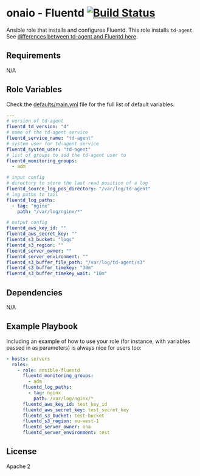 onaio - Fluentd [![Build Status](https://github.com/onaio/ansible-fluentd/workflows/CI/badge.svg)](https://github.com/onaio/ansible-fluentd/actions?query=workflow%3ACI)
=========

Ansible role that installs and configures Fluentd. This role installs `td-agent`. See [differences between td-agent and Fluentd here](https://www.fluentd.org/faqs).

Requirements
------------

N/A

Role Variables
--------------

Check the [defaults/main.yml](./defaults/main.yml) file for the full list of default variables.

```yml
---
# version of td-agent
fluentd_td_version: "4"
# name of the td-agent service
fluentd_service_name: "td-agent"
# system user for td-agent service
fluentd_system_user: "td-agent"
# list of groups to add the td-agent user to
fluentd_monitoring_groups:
  - adm

# input config
# directory to store the last read position of a log
fluentd_source_log_pos_directory: "/var/log/td-agent"
# log paths to tail
fluentd_log_paths:
  - tag: "nginx"
    path: "/var/log/nginx/*"

# output config
fluentd_aws_key_id: ""
fluentd_aws_secret_key: ""
fluentd_s3_bucket: "logs"
fluentd_s3_region: ""
fluentd_server_owner: ""
fluentd_server_environment: ""
fluentd_s3_buffer_file_path: "/var/log/td-agent/s3"
fluentd_s3_buffer_timekey: "30m"
fluentd_s3_buffer_timekey_wait: "10m"
```

Dependencies
------------

N/A

Example Playbook
----------------

Including an example of how to use your role (for instance, with variables passed in as parameters) is always nice for users too:

```yml
- hosts: servers
  roles:
    - role: ansible-fluentd
      fluentd_monitoring_groups:
        - adm
      fluentd_log_paths:
        - tag: nginx
          path: /var/log/nginx/*
      fluentd_aws_key_id: test_key_id
      fluentd_aws_secret_key: test_secret_key
      fluentd_s3_bucket: test-bucket
      fluentd_s3_region: eu-west-1
      fluentd_server_owner: ona
      fluentd_server_environment: test
```

License
-------

Apache 2
